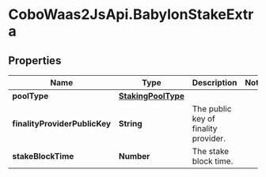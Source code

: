# CoboWaas2JsApi.BabylonStakeExtra

## Properties

Name | Type | Description | Notes
------------ | ------------- | ------------- | -------------
**poolType** | [**StakingPoolType**](StakingPoolType.md) |  | 
**finalityProviderPublicKey** | **String** | The public key of finality provider. | 
**stakeBlockTime** | **Number** | The stake block time. | 


